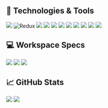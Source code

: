 ## 🚀 Technologies & Tools 
![](https://img.shields.io/badge/React-informational?style=for-the-square&logo=react&logoColor=ffffff&color=066d89)
![Redux](https://img.shields.io/badge/redux-%23593d88.svg?style=flat-square&logo=redux&logoColor=white)
![](https://img.shields.io/badge/TypeScript-informational?style=for-the-badge&logo=typescript&logoColor=ffffff&color=007acc)
![](https://img.shields.io/badge/JavaScript-323330?style=for-the-badge&logo=javascript&logoColor=F7DF1E)
![](https://img.shields.io/badge/HTML-informational?style=for-the-badge&logo=html5&logoColor=ffffff&color=E44D26)
![](https://img.shields.io/badge/Sass-CC6699?style=for-the-badge&logo=sass&logoColor=white)
![](https://img.shields.io/badge/PostgreSQL-informational?style=for-the-badge&logo=postgresql&logoColor=ffffff&color=336791)
![](https://img.shields.io/badge/MySQL-informational?style=for-the-badge&logo=mysql&logoColor=ffffff&color=007D7D)
![](https://img.shields.io/badge/VS%20Code-informational?style=flat-square&logo=visual-studio-code&logoColor=white&color=007acc)
![](https://img.shields.io/badge/GIT-E44C30?style=for-the-badge&logo=git&logoColor=white)
![](https://img.shields.io/badge/Ubuntu-E95420?style=for-the-badge&logo=ubuntu&logoColor=white)

## 💻 Workspace Specs
![](https://img.shields.io/badge/NVIDIA-RTX3060-76B900?style=for-square&logo=nvidia&logoColor=white)
![](https://img.shields.io/badge/AMD-Ryzen_5_5600H-ED1C24?style=for-square&logo=amd&logoColor=white)
![](https://img.shields.io/badge/Windows-HP_OMEN_15-0078D6?style=for-square&logo=windows&logoColor=white)

## 📈 GitHub Stats
![](https://github-readme-stats.vercel.app/api?username=ra1n-xd&layout=compact&show_icons=true&theme=white&icon_color=2a84ea&hide_border=true&bg_color=00000000&text_color=21a8bc)
![](https://github-readme-stats.vercel.app/api/top-langs/?username=ra1n-xd&layout=compact&theme=white&icon_color=2a84ea&hide_border=true&bg_color=00000000&text_color=21a8bc)

<!--
https://github.com/Ileriayo/markdown-badges
style=for-the-badge
style=for-square
-->

